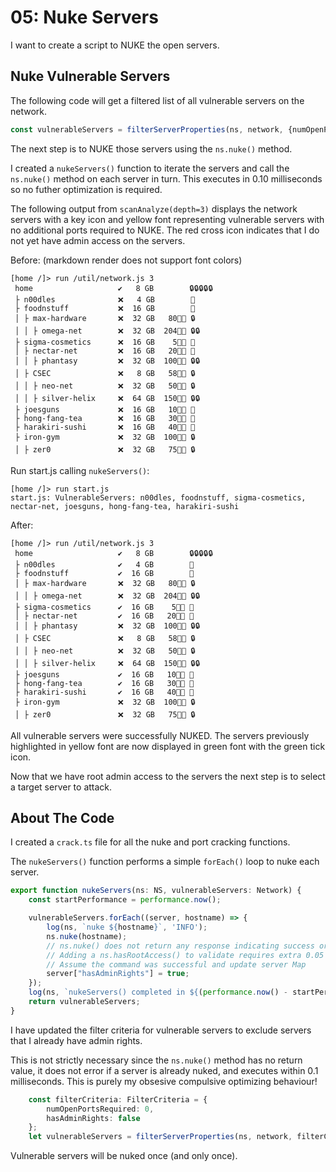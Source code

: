 # 05: Nuke Servers

I want to create a script to NUKE the open servers.

## Nuke Vulnerable Servers

The following code will get a filtered list of all vulnerable servers on the network.

``` typescript
const vulnerableServers = filterServerProperties(ns, network, {numOpenPortsRequired: 0});
```

The next step is to NUKE those servers using the `ns.nuke()` method.

I created a `nukeServers()` function to iterate the servers and call the `ns.nuke()` method on each server in turn. This executes in 0.10 milliseconds so no futher optimization is required.

The following output from `scanAnalyze(depth=3)` displays the network servers with a key icon and yellow font representing vulnerable servers with no additional ports required to NUKE. The red cross icon indicates that I do not yet have admin access on the servers.

Before: (markdown render does not support font colors)
``` 
[home /]> run /util/network.js 3
 home                   ✔️   8 GB        🔒🔒🔒🔒🔒
 ├ n00dles              ❌   4 GB        🔑
 ├ foodnstuff           ❌  16 GB        🔑
 │ ├ max-hardware       ❌  32 GB   80👨‍💻 🔒
 │ │ ├ omega-net        ❌  32 GB  204👨‍💻 🔒🔒
 ├ sigma-cosmetics      ❌  16 GB    5👨‍💻 🔑
 │ ├ nectar-net         ❌  16 GB   20👨‍💻 🔑
 │ │ ├ phantasy         ❌  32 GB  100👨‍💻 🔒🔒
 │ ├ CSEC               ❌   8 GB   58👨‍💻 🔒
 │ │ ├ neo-net          ❌  32 GB   50👨‍💻 🔒
 │ │ ├ silver-helix     ❌  64 GB  150👨‍💻 🔒🔒
 ├ joesguns             ❌  16 GB   10👨‍💻 🔑
 ├ hong-fang-tea        ❌  16 GB   30👨‍💻 🔑
 ├ harakiri-sushi       ❌  16 GB   40👨‍💻 🔑
 ├ iron-gym             ❌  32 GB  100👨‍💻 🔒
 │ ├ zer0               ❌  32 GB   75👨‍💻 🔒
```

Run start.js calling `nukeServers()`:

```
[home /]> run start.js 
start.js: VulnerableServers: n00dles, foodnstuff, sigma-cosmetics, nectar-net, joesguns, hong-fang-tea, harakiri-sushi
```

After:
```
[home /]> run /util/network.js 3
 home                   ✔️   8 GB        🔒🔒🔒🔒🔒
 ├ n00dles              ✔️   4 GB        🔑
 ├ foodnstuff           ✔️  16 GB        🔑
 │ ├ max-hardware       ❌  32 GB   80👨‍💻 🔒
 │ │ ├ omega-net        ❌  32 GB  204👨‍💻 🔒🔒
 ├ sigma-cosmetics      ✔️  16 GB    5👨‍💻 🔑
 │ ├ nectar-net         ✔️  16 GB   20👨‍💻 🔑
 │ │ ├ phantasy         ❌  32 GB  100👨‍💻 🔒🔒
 │ ├ CSEC               ❌   8 GB   58👨‍💻 🔒
 │ │ ├ neo-net          ❌  32 GB   50👨‍💻 🔒
 │ │ ├ silver-helix     ❌  64 GB  150👨‍💻 🔒🔒
 ├ joesguns             ✔️  16 GB   10👨‍💻 🔑
 ├ hong-fang-tea        ✔️  16 GB   30👨‍💻 🔑
 ├ harakiri-sushi       ✔️  16 GB   40👨‍💻 🔑
 ├ iron-gym             ❌  32 GB  100👨‍💻 🔒
 │ ├ zer0               ❌  32 GB   75👨‍💻 🔒
 ```

All vulnerable servers were successfully NUKED. The servers previously highlighted in yellow font are now displayed in green font with the green tick icon.

Now that we have root admin access to the servers the next step is to select a target server to attack.

## About The Code

I created a `crack.ts` file for all the nuke and port cracking functions. 

The `nukeServers()` function performs a simple `forEach()` loop to nuke each server.

``` typescript
export function nukeServers(ns: NS, vulnerableServers: Network) {
    const startPerformance = performance.now();

    vulnerableServers.forEach((server, hostname) => {
        log(ns, `nuke ${hostname}`, 'INFO'); 
        ns.nuke(hostname);
        // ns.nuke() does not return any response indicating success or fail
        // Adding a ns.hasRootAccess() to validate requires extra 0.05 GB RAM
        // Assume the command was successful and update server Map
        server["hasAdminRights"] = true;
    });
    log(ns, `nukeServers() completed in ${(performance.now() - startPerformance).toFixed(2)} milliseconds`, "SUCCESS");
    return vulnerableServers;
}
```

I have updated the filter criteria for vulnerable servers to exclude servers that I already have admin rights.

This is not strictly necessary since the `ns.nuke()` method has no return value, it does not error if a server is already nuked, and executes within 0.1 milliseconds. This is purely my obsesive compulsive optimizing behaviour!


``` typescript
    const filterCriteria: FilterCriteria = {
        numOpenPortsRequired: 0,
        hasAdminRights: false
    };
    let vulnerableServers = filterServerProperties(ns, network, filterCriteria);
```

Vulnerable servers will be nuked once (and only once).
